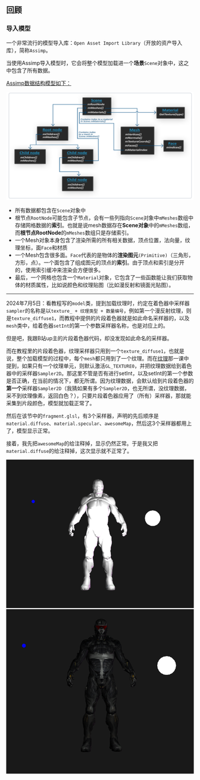 ## 回顾

### 导入模型

一个非常流行的模型导入库：`Open Asset Import Library`（开放的资产导入库），简称`Assimp`。

当使用Assimp导入模型时，它会将整个模型加载进一个**场景**`Scene`对象中，这之中包含了所有数据。

[Assimp数据结构模型如下：](https://learnopengl-cn.github.io/03%20Model%20Loading/01%20Assimp/)

![](img/1.png)

-   所有数据都包含在`Scene`对象中
-   根节点`RootNode`可能包含子节点，会有一些列指向`Scene`对象中`mMeshes`数组中存储网格数据的**索引**。也就是说mesh数据存在**Scene对象**中的`mMeshes`数组，而**根节点RootNode**的`mMeshes`数组只是存储索引。
-   一个Mesh对象本身包含了渲染所需的所有相关数据，顶点位置，法向量，纹理坐标，面`Face`和材质
-   一个Mesh包含很多面。`Face`代表的是物体的**渲染图元**`(Primitive)`（三角形，方形，点）。一个面包含了组成图元的顶点的**索引**。由于顶点和索引是分开的，使用索引缓冲来渲染会方便很多。
-   最后，一个网格也包含一个`Material`对象，它包含了一些函数能让我们获取物体的材质属性，比如说颜色和纹理贴图（比如漫反射和镜面光贴图）。



---------

2024年7月5日：看教程写的`model`类，提到加载纹理时，约定在着色器中采样器`sampler`的名称是以`texture_ + 纹理类型 + 数量编号`，例如第一个漫反射纹理，则是`texture_diffuse1`，而教程中提供的片段着色器就是如此命名采样器的，以及`mesh`类中，给着色器`setInt`的第一个参数采样器名称，也是对应上的。

但是吧，我跟B站up主的片段着色器代码，却没发现如此命名的采样器。

而在教程里的片段着色器，纹理采样器只用到一个`texture_diffuse1`，也就是说，整个加载模型的过程中，每个`mesh`都只用到了一个纹理。而在[纹理](https://learnopengl-cn.github.io/01%20Getting%20started/06%20Textures/)那一课中提到，如果只有一个纹理单元，则默认激活`GL_TEXTURE0`，并把纹理数据给到着色器中的采样器`Sampler2D`。那这里不管是否有进行setInt，以及setInt的第一个参数是否正确，在当前的情况下，都无所谓。因为纹理数据，会默认给到片段着色器的**第一个**采样器`Sampler2D`（我猜如果有多个`Sampler2D`，也无所谓，没纹理数据，采不到纹理像素，返回白色？），只要片段着色器应用了（所有）采样器，那就能采集到片段颜色，模型就加载正常了。

然后在该节中的`fragment.glsl`，有3个采样器，声明的先后顺序是`material.diffuse`、`material.specular`、`awesomeMap`，然后这3个采样器都用上了，模型显示正常。

接着，我先把`awesomeMap`的给注释掉，显示仍然正常。于是我又把`material.diffuse`的给注释掉，这次显示就不正常了。

![](img/2.png)
![](img/3.png)